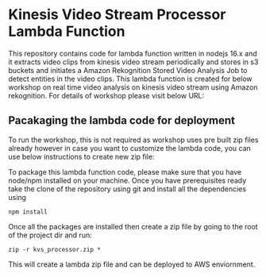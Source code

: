 # Kinesis Video Stream Processor Lambda Function
This repository contains code for lambda function written in nodejs 16.x and it extracts video clips from kinesis video stream periodically and stores in s3 buckets and initiates a Amazon Rekognition Stored Video Analysis Job to detect entities in the video clips. This lambda function is created for below workshop on real time video analysis on kinesis video stream using Amazon rekognition. For details of workshop please visit below URL:

<Workshop URL>

## Pacakaging the lambda code for deployment
To run the workshop, this is not required as workshop uses pre built zip files already however in case you want to customize the lambda code, you can use below instructions to create new zip file:

To package this lambda function code, please make sure that you have node/npm installed on your machine. Once you have prerequisites ready take the clone of the repository using git and install all the dependencies using

`npm install`

Once all the packages are installed then create a zip file by going to the root of the project dir and run:

`zip -r kvs_processor.zip *`

This will create a lambda zip file and can be deployed to AWS enviornment.
